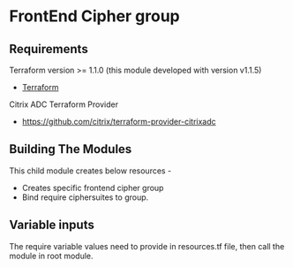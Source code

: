# FrontEnd Cipher group

## Requirements

Terraform version >= 1.1.0 (this module developed with version v1.1.5)

- [Terraform](https://www.terraform.io/downloads.html)

Citrix ADC Terraform Provider

- <https://github.com/citrix/terraform-provider-citrixadc>

## Building The Modules

This child module creates below resources -

- Creates specific frontend cipher group
- Bind require ciphersuites to group.

## Variable inputs

The require variable values need to provide in resources.tf file, then call the module in root module.
